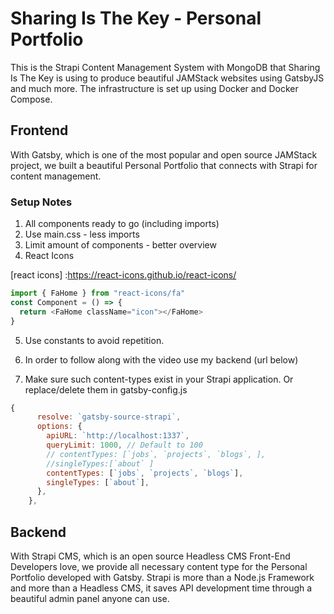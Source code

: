 # Sharing Is The Key - Personal Portfolio
This is the Strapi Content Management System with MongoDB that Sharing Is The Key is using to produce beautiful JAMStack websites using GatsbyJS and much more.
The infrastructure is set up using Docker and Docker Compose.

## Frontend
With Gatsby, which is one of the most popular and open source JAMStack project, we built a beautiful Personal Portfolio that connects with Strapi for content management.

### Setup Notes

1. All components ready to go (including imports)
2. Use main.css - less imports
3. Limit amount of components - better overview
4. React Icons

[react icons] :https://react-icons.github.io/react-icons/

```javascript
import { FaHome } from "react-icons/fa"
const Component = () => {
  return <FaHome className="icon"></FaHome>
}
```

5. Use constants to avoid repetition.
6. In order to follow along with the video use my backend (url below)

   [strapi backend]:https://github.com/john-smilga/strapi-gatsby-porfolio-2020-api

7. Make sure such content-types exist in your Strapi application. Or replace/delete them in gatsby-config.js

```javascript
{
      resolve: `gatsby-source-strapi`,
      options: {
        apiURL: `http://localhost:1337`,
        queryLimit: 1000, // Default to 100
        // contentTypes: [`jobs`, `projects`, `blogs`, ],
        //singleTypes:[`about` ]
        contentTypes: [`jobs`, `projects`, `blogs`],
        singleTypes: [`about`],
      },
    },
```

## Backend
With Strapi CMS, which is an open source Headless CMS Front-End Developers love, we provide all necessary content type for the Personal Portfolio developed with Gatsby. Strapi is more than a Node.js Framework and more than a Headless CMS, it saves API development time through a beautiful admin panel anyone can use.

